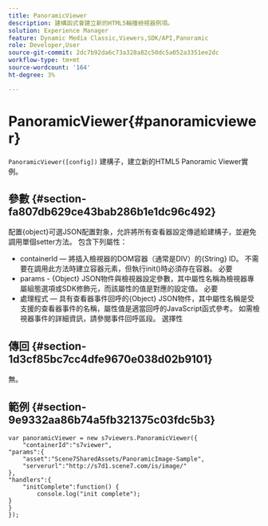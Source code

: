 ```yaml
---
title: PanoramicViewer
description: 建構函式會建立新的HTML5輪播檢視器例項。
solution: Experience Manager
feature: Dynamic Media Classic,Viewers,SDK/API,Panoramic
role: Developer,User
source-git-commit: 2dc7b92da6c73a328a82c50dc5a052a3351ee2dc
workflow-type: tm+mt
source-wordcount: '164'
ht-degree: 3%

---
```


# PanoramicViewer{#panoramicviewer}

`PanoramicViewer([config])`
建構子，建立新的HTML5 Panoramic Viewer實例。

## 參數 {#section-fa807db629ce43bab286b1e1dc96c492}

配置{object}可選JSON配置對象，允許將所有查看器設定傳遞給建構子，並避免調用單個setter方法。 包含下列屬性：
* containerId — 將插入檢視器的DOM容器（通常是DIV）的{String} ID。 不需要在調用此方法時建立容器元素，但執行init()時必須存在容器。 必要
* params - {Object} JSON物件與檢視器設定參數，其中屬性名稱為檢視器專屬組態選項或SDK修飾元，而該屬性的值是對應的設定值。 必要
* 處理程式 — 具有查看器事件回呼的{Object} JSON物件，其中屬性名稱是受支援的查看器事件的名稱，屬性值是適當回呼的JavaScript函式參考。 如需檢視器事件的詳細資訊，請參閱事件回呼區段。 選擇性


## 傳回 {#section-1d3cf85bc7cc4dfe9670e038d02b9101}

無。

## 範例 {#section-9e9332aa86b74a5fb321375c03fdc5b3}

```
var panoramicViewer = new s7viewers.PanoramicViewer({
	"containerId":"s7viewer",
"params":{
	"asset":"Scene7SharedAssets/PanoramicImage-Sample",
	"serverurl":"http://s7d1.scene7.com/is/image/"
},
"handlers":{
	"initComplete":function() {
		console.log("init complete");
}
}
});
```

